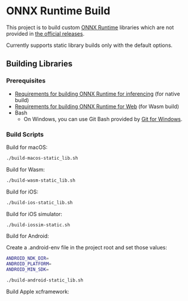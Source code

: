 # ONNX Runtime Build

This project is to build custom [ONNX Runtime](https://onnxruntime.ai) libraries which are not provided in [the official releases](https://github.com/microsoft/onnxruntime/releases).

Currently supports static library builds only with the default options.

## Building Libraries

### Prerequisites

- [Requirements for building ONNX Runtime for inferencing](https://onnxruntime.ai/docs/build/inferencing.html#prerequisites) (for native build)
- [Requirements for building ONNX Runtime for Web](https://onnxruntime.ai/docs/build/inferencing.html#prerequisites) (for Wasm build)
- Bash
  - On Windows, you can use Git Bash provided by [Git for Windows](https://git-scm.com/download/win).

### Build Scripts

Build for macOS:

```sh
./build-macos-static_lib.sh
```

Build for Wasm:

```sh
./build-wasm-static_lib.sh
```

Build for iOS:

```sh
./build-ios-static_lib.sh
```

Build for iOS simulator:

```sh
./build-iossim-static.sh
```

Build for Android:

Create a .android-env file in the project root and set those values:

```sh
ANDROID_NDK_DIR=
ANDROID_PLATFORM=
ANDROID_MIN_SDK=
```

```sh
./build-android-static_lib.sh
```

Build Apple xcframework: